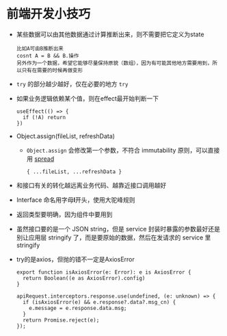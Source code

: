 # 前端开发小技巧

- 某些数据可以由其他数据通过计算推断出来，则不需要把它定义为state

  ```
  比如A可由B推断出来
  cosnt A = B && B.操作
  另外作为一个数据，希望它能够尽量保持原貌（数组），因为有可能其他地方需要用到，所以只有在需要的时候再做变形
  ```

- `try` 的部分越少越好，仅在必要的地方 `try` 

- 如果业务逻辑依赖某个值，则在effect最开始判断一下

  ```
  useEffect(() => {
  	if (!A) return
  })
  ```

- Object.assign(fileList, refreshData)

  - `Object.assign` 会修改第一个参数，不符合 immutability 原则，可以直接用 [spread](https://developer.mozilla.org/en-US/docs/Web/JavaScript/Reference/Operators/Spread_syntax#Spread_in_object_literals)

    ```
    { ...fileList, ...refreshData }
    ```

- 和接口有关的转化越远离业务代码、越靠近接口调用越好

- Interface 命名用字母**I**开头，使用大驼峰规则

- 返回类型要明确，因为组件中要用到

- 虽然接口要的是一个 JSON string，但是 service 封装时暴露的参数最好还是别让应用层 stringify 了，而是要原始的数据，然后在发请求的 service 里 stringify

  

- try的是axios，但抛的错不一定是AxiosError

  ```
  export function isAxiosError(e: Error): e is AxiosError {
    return Boolean((e as AxiosError).config)
  }
  
  apiRequest.interceptors.response.use(undefined, (e: unknown) => {
    if (isAxiosError(e) && e.response?.data?.msg_cn) {
      e.message = e.response.data.msg;
    }
    return Promise.reject(e);
  });
  ```

  